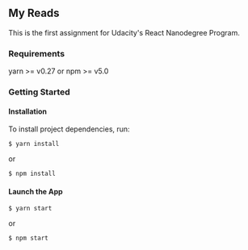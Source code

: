 ## My Reads

This is the first assignment for Udacity's React Nanodegree Program.

### Requirements
yarn >= v0.27 or npm >= v5.0

### Getting Started

#### Installation
To install project dependencies, run:
```
$ yarn install
```
or
```
$ npm install
```

#### Launch the App

```
$ yarn start
```
or
```
$ npm start
```